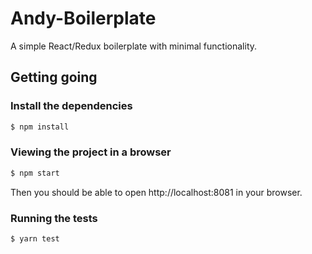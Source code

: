 # Andy-Boilerplate

A simple React/Redux boilerplate with minimal functionality.

## Getting going


### Install the dependencies

```sh
$ npm install
```

### Viewing the project in a browser

```sh
$ npm start
```

Then you should be able to open http://localhost:8081 in your browser.


### Running the tests

```sh
$ yarn test
```
